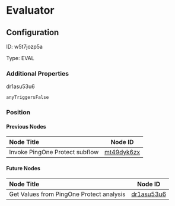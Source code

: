 # Evaluator
## Configuration
ID:  w5t7jozp5a

Type: EVAL 







### Additional Properties
dr1asu53u6
```string 
anyTriggersFalse
```





### Position

#### Previous Nodes
| Node Title | Node ID |
| :------------- | ------------ |
| Invoke PingOne Protect subflow | [mt49dyk6zx](./mt49dyk6zx.md) | 
 
 #### Future Nodes
| Node Title | Node ID |
| :------------- | ------------ |
| Get Values from PingOne Protect analysis |[dr1asu53u6](./dr1asu53u6.md) | 
